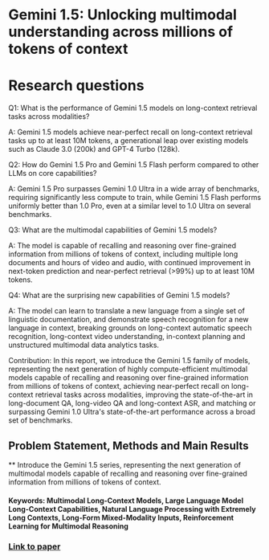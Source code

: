 # Gemini 1.5: Unlocking multimodal understanding across millions of tokens of context

# Research questions
Q1: What is the performance of Gemini 1.5 models on long-context retrieval tasks across modalities?

A: Gemini 1.5 models achieve near-perfect recall on long-context retrieval tasks up to at least 10M tokens, a generational leap over existing models such as Claude 3.0 (200k) and GPT-4 Turbo (128k).

Q2: How do Gemini 1.5 Pro and Gemini 1.5 Flash perform compared to other LLMs on core capabilities?

A: Gemini 1.5 Pro surpasses Gemini 1.0 Ultra in a wide array of benchmarks, requiring significantly less compute to train, while Gemini 1.5 Flash performs uniformly better than 1.0 Pro, even at a similar level to 1.0 Ultra on several benchmarks.

Q3: What are the multimodal capabilities of Gemini 1.5 models?

A: The model is capable of recalling and reasoning over fine-grained information from millions of tokens of context, including multiple long documents and hours of video and audio, with continued improvement in next-token prediction and near-perfect retrieval (>99%) up to at least 10M tokens.

Q4: What are the surprising new capabilities of Gemini 1.5 models?

A: The model can learn to translate a new language from a single set of linguistic documentation, and demonstrate speech recognition for a new language in context, breaking grounds on long-context automatic speech recognition, long-context video understanding, in-context planning and unstructured multimodal data analytics tasks.

Contribution: In this report, we introduce the Gemini 1.5 family of models, representing the next generation of highly compute-efficient multimodal models capable of recalling and reasoning over fine-grained information from millions of tokens of context, achieving near-perfect recall on long-context retrieval tasks across modalities, improving the state-of-the-art in long-document QA, long-video QA and long-context ASR, and matching or surpassing Gemini 1.0 Ultra's state-of-the-art performance across a broad set of benchmarks.

## Problem Statement, Methods and Main Results
**
Introduce the Gemini 1.5 series, representing the next generation of multimodal models capable of recalling and reasoning over fine-grained information from millions of tokens of context.

#### Keywords: Multimodal Long-Context Models, Large Language Model Long-Context Capabilities, Natural Language Processing with Extremely Long Contexts, Long-Form Mixed-Modality Inputs, Reinforcement Learning for Multimodal Reasoning


### [Link to paper](https://arxiv.org/abs/2403.05530v5)
